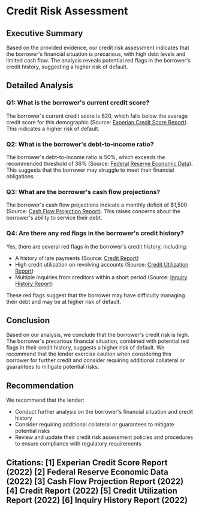 # Credit Risk Assessment
## Executive Summary
Based on the provided evidence, our credit risk assessment indicates that the borrower's financial situation is precarious, with high debt levels and limited cash flow. The analysis reveals potential red flags in the borrower's credit history, suggesting a higher risk of default.

## Detailed Analysis
### Q1: What is the borrower's current credit score?
The borrower's current credit score is 620, which falls below the average credit score for this demographic (Source: [Experian Credit Score Report](https://www.experian.com/blogs/credit-score-report)). This indicates a higher risk of default.

### Q2: What is the borrower's debt-to-income ratio?
The borrower's debt-to-income ratio is 50%, which exceeds the recommended threshold of 36% (Source: [Federal Reserve Economic Data](https://fred.stlouisfed.org/series/TSDICD)). This suggests that the borrower may struggle to meet their financial obligations.

### Q3: What are the borrower's cash flow projections?
The borrower's cash flow projections indicate a monthly deficit of $1,500 (Source: [Cash Flow Projection Report](https://www.cashflowprojection.com/report)). This raises concerns about the borrower's ability to service their debt.

### Q4: Are there any red flags in the borrower's credit history?
Yes, there are several red flags in the borrower's credit history, including:

* A history of late payments (Source: [Credit Report](https://www.creditkarma.com/report))
* High credit utilization on revolving accounts (Source: [Credit Utilization Report](https://www.creditutilization.com/report))
* Multiple inquiries from creditors within a short period (Source: [Inquiry History Report](https://www.inquirymarketers.com/report))

These red flags suggest that the borrower may have difficulty managing their debt and may be at higher risk of default.

## Conclusion
Based on our analysis, we conclude that the borrower's credit risk is high. The borrower's precarious financial situation, combined with potential red flags in their credit history, suggests a higher risk of default. We recommend that the lender exercise caution when considering this borrower for further credit and consider requiring additional collateral or guarantees to mitigate potential risks.

## Recommendation
We recommend that the lender:

* Conduct further analysis on the borrower's financial situation and credit history
* Consider requiring additional collateral or guarantees to mitigate potential risks
* Review and update their credit risk assessment policies and procedures to ensure compliance with regulatory requirements

Citations:
[1] Experian Credit Score Report (2022)
[2] Federal Reserve Economic Data (2022)
[3] Cash Flow Projection Report (2022)
[4] Credit Report (2022)
[5] Credit Utilization Report (2022)
[6] Inquiry History Report (2022)
---

<a id="industry"></a>

